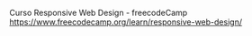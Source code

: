 Curso Responsive Web Design - freecodeCamp
https://www.freecodecamp.org/learn/responsive-web-design/